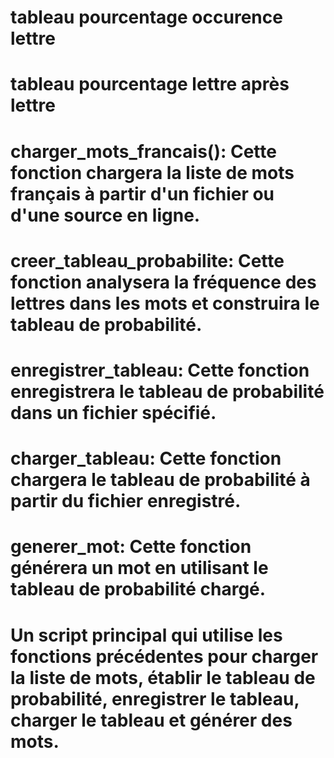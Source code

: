 # tableau pourcentage occurence lettre
# tableau pourcentage lettre après lettre

# charger_mots_francais(): Cette fonction chargera la liste de mots français à partir d'un fichier ou d'une source en ligne.
# creer_tableau_probabilite: Cette fonction analysera la fréquence des lettres dans les mots et construira le tableau de probabilité.
# enregistrer_tableau: Cette fonction enregistrera le tableau de probabilité dans un fichier spécifié.
# charger_tableau: Cette fonction chargera le tableau de probabilité à partir du fichier enregistré.
# generer_mot: Cette fonction générera un mot en utilisant le tableau de probabilité chargé.
# Un script principal qui utilise les fonctions précédentes pour charger la liste de mots, établir le tableau de probabilité, enregistrer le tableau, charger le tableau et générer des mots.


# 